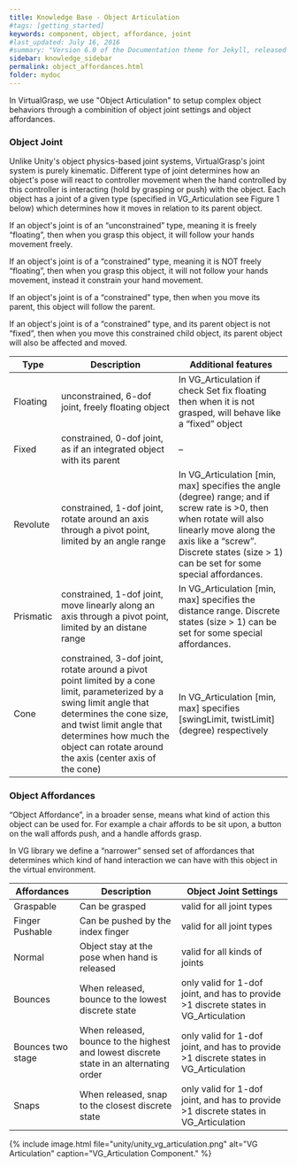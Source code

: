 ```yaml
---
title: Knowledge Base - Object Articulation
#tags: [getting_started]
keywords: component, object, affordance, joint
#last_updated: July 16, 2016
#summary: "Version 6.0 of the Documentation theme for Jekyll, released July 4, 2016, implements relative links so you can view the files offline or on any server without configuring urls and baseurls. Additionally, you can store pages in subdirectories. Templates for alerts and images are available."
sidebar: knowledge_sidebar
permalink: object_affordances.html
folder: mydoc
---
```


In VirtualGrasp, we use "Object Articulation" to setup complex object behaviors through a combinition of object joint settings and object affordances.


### Object Joint

Unlike Unity's object physics-based joint systems, VirtualGrasp's joint system is purely kinematic. Different type of joint determines how an object's pose will react to controller
movement when the hand controlled by this controller is interacting (hold by grasping or push) with the object. 
Each object has a joint of a given type (specified in VG_Articulation see Figure 1 below) which determines how it moves in relation to its parent object.

If an object's joint is of an “unconstrained” type, meaning it is freely “floating”, then when you grasp this object, it will follow your hands movement freely.

If an object's joint is of a “constrained” type, meaning it is NOT freely “floating”, then when you grasp this object, it will not follow your hands movement, instead it constrain your hand movement.

If an object's joint is of a “constrained” type, then when you move its parent, this object will follow the parent.

If an object's joint is of a “constrained” type, and its parent object is not “fixed”, then when you move this constrained child object, its parent object will also be affected and moved.


| Type | Description | Additional features |
|-------|--------|---------|
| Floating | unconstrained, 6-dof joint, freely floating object | In VG_Articulation if check Set fix floating then when it is not grasped, will behave like a “fixed” object |
| Fixed | constrained, 0-dof joint, as if an integrated object with its parent | – |
| Revolute | constrained, 1-dof joint, rotate around an axis through a pivot point, limited by an angle range | In VG_Articulation [min, max] specifies the angle (degree) range; and if screw rate is >0, then when rotate will also linearly move along the axis like a “screw”. Discrete states (size > 1) can be set for some special affordances. | 
| Prismatic | constrained, 1-dof joint, move linearly along an axis through a pivot point, limited by an distane range | In VG_Articulation [min, max] specifies the distance range. Discrete states (size > 1) can be set for some special affordances. | 
| Cone | constrained, 3-dof joint, rotate around a pivot point limited by a cone limit, parameterized by a swing limit angle that determines the cone size, and twist limit angle that determines how much the object can rotate around the axis (center axis of the cone) | In VG_Articulation [min, max] specifies [swingLimit, twistLimit] (degree) respectively | 

### Object Affordances

“Object Affordance”, in a broader sense, means what kind of action this object can be used for. For example a chair affords to be sit upon, a button on the wall affords push, and a handle affords grasp.

In VG library we define a “narrower” sensed set of affordances that determines which kind of hand interaction we can have with this object in the virtual environment. 

| Affordances | Description | Object Joint Settings |
|-------|--------|---------|
| Graspable | Can be grasped | valid for all joint types | 
| Finger Pushable | Can be pushed by the index finger | valid for all joint types | 
| Normal | Object stay at the pose when hand is released  | valid for all kinds of joints | 
| Bounces | When released, bounce to the lowest discrete state | only valid for 1-dof joint, and has to provide >1 discrete states in VG_Articulation | 
| Bounces two stage | When released, bounce to the highest and lowest discrete state in an alternating order | only valid for 1-dof joint, and has to provide >1 discrete states in VG_Articulation | 
| Snaps | When released, snap to the closest discrete state | only valid for 1-dof joint, and has to provide >1 discrete states in VG_Articulation | 



{% include image.html file="unity/unity_vg_articulation.png" alt="VG Articulation" caption="VG_Articulation Component." %}

